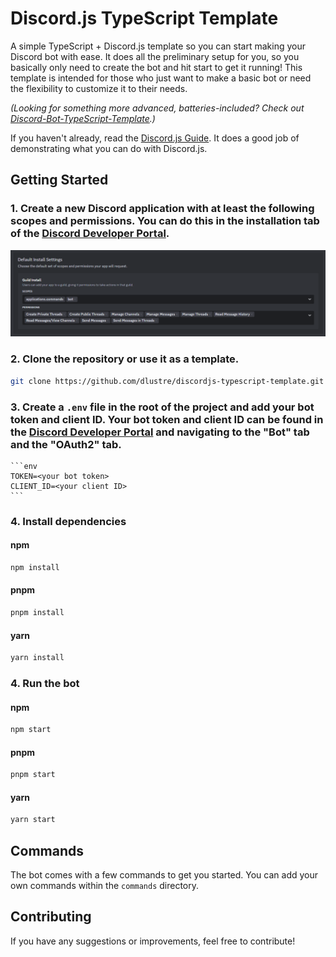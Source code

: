 # Discord.js TypeScript Template

A simple TypeScript + Discord.js template so you can start making your Discord bot with ease. It does all the preliminary setup for you, so you basically only need to create the bot and hit start to get it running! This template is intended for those who just want to make a basic bot or need the flexibility to customize it to their needs.

*(Looking for something more advanced, batteries-included? Check out [Discord-Bot-TypeScript-Template](https://github.com/KevinNovak/Discord-Bot-TypeScript-Template).)*

If you haven't already, read the [Discord.js Guide](https://discordjs.guide/). It does a good job of demonstrating what you can do with Discord.js.

## Getting Started

### 1. Create a new Discord application with at least the following scopes and permissions. You can do this in the installation tab of the [Discord Developer Portal](https://discord.com/developers/applications).

![Default scopes and permissions](docs/install-settings.png)

### 2. Clone the repository or use it as a template.

```sh
git clone https://github.com/dlustre/discordjs-typescript-template.git
```

### 3. Create a `.env` file in the root of the project and add your bot token and client ID. Your bot token and client ID can be found in the [Discord Developer Portal](https://discord.com/developers/applications) and navigating to the "Bot" tab and the "OAuth2" tab.

    ```env
    TOKEN=<your bot token>
    CLIENT_ID=<your client ID>
    ```

### 4. Install dependencies

#### npm

```sh
npm install
```

#### pnpm

```sh
pnpm install
```

#### yarn

```sh
yarn install
```

### 4. Run the bot

#### npm

```sh
npm start
```

#### pnpm

```sh
pnpm start
```

#### yarn

```sh
yarn start
```

## Commands

The bot comes with a few commands to get you started. You can add your own commands within the `commands` directory.

## Contributing

If you have any suggestions or improvements, feel free to contribute!
